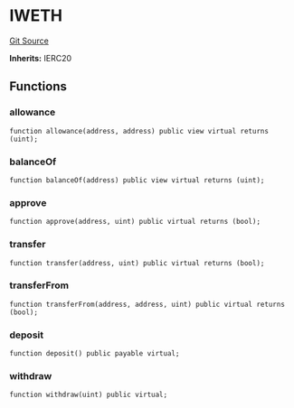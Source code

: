 # IWETH
[Git Source](https://github.com/FloorDAO/floor-v2/blob/fd4de86a192de96d73fe2e56a84ec542b57b1c69/src/interfaces/tokens/WETH.sol)

**Inherits:**
IERC20


## Functions
### allowance


```solidity
function allowance(address, address) public view virtual returns (uint);
```

### balanceOf


```solidity
function balanceOf(address) public view virtual returns (uint);
```

### approve


```solidity
function approve(address, uint) public virtual returns (bool);
```

### transfer


```solidity
function transfer(address, uint) public virtual returns (bool);
```

### transferFrom


```solidity
function transferFrom(address, address, uint) public virtual returns (bool);
```

### deposit


```solidity
function deposit() public payable virtual;
```

### withdraw


```solidity
function withdraw(uint) public virtual;
```

